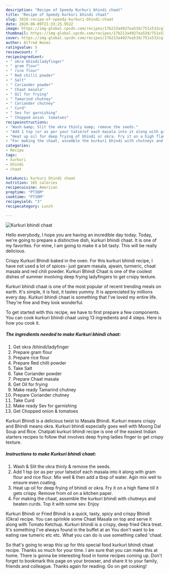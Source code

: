 ```yaml
---
description: "Recipe of Speedy Kurkuri bhindi chaat"
title: "Recipe of Speedy Kurkuri bhindi chaat"
slug: 3816-recipe-of-speedy-kurkuri-bhindi-chaat
date: 2020-06-09T21:33:25.952Z
image: https://img-global.cpcdn.com/recipes/17b213a4927ea53d/751x532cq70/kurkuri-bhindi-chaat-recipe-main-photo.jpg
thumbnail: https://img-global.cpcdn.com/recipes/17b213a4927ea53d/751x532cq70/kurkuri-bhindi-chaat-recipe-main-photo.jpg
cover: https://img-global.cpcdn.com/recipes/17b213a4927ea53d/751x532cq70/kurkuri-bhindi-chaat-recipe-main-photo.jpg
author: Alfred Nunez
ratingvalue: 5
reviewcount: 7
recipeingredient:
- " okra bhindiladyfinger"
- " gram flour"
- " rice flour"
- " Red chilli powder"
- " Salt"
- " Coriander powder"
- " Chaat masala"
- " Oil for frying"
- " Tamarind chutney"
- " Coriander chutney"
- " Curd"
- " Sev for garnishing"
- " Chopped onion  tomatoes"
recipeinstructions:
- "Wash &amp; Slit the okra thinly &amp; remove the seeds."
- "Add 1 tsp (or as per your tatse)of each masala into it along with gram flour and rice flour. Mix well &amp; then add a tbsp of water. Agin mix well to ensure even coating."
- "Heat up oil for deep frying of bhindi or okra. Fry it on a high flame till it gets crispy. Remove from oil on a kitchen paper."
- "For making the chaat, assemble the kurkuri bhindi with chutneys and beaten curds. Top it with some sev. Enjoy"
categories:
- Recipe
tags:
- kurkuri
- bhindi
- chaat

katakunci: kurkuri bhindi chaat 
nutrition: 165 calories
recipecuisine: American
preptime: "PT36M"
cooktime: "PT30M"
recipeyield: "3"
recipecategory: Lunch

---
```



![Kurkuri bhindi chaat](https://img-global.cpcdn.com/recipes/17b213a4927ea53d/751x532cq70/kurkuri-bhindi-chaat-recipe-main-photo.jpg)

Hello everybody, I hope you are having an incredible day today. Today, we're going to prepare a distinctive dish, kurkuri bhindi chaat. It is one of my favorites. For mine, I am going to make it a bit tasty. This will be really delicious.

Crispy Kurkuri Bhindi baked in the oven. For this kurkuri bhindi recipe, I have not used a lot of spices- just garam masala, ajwain, turmeric, chaat masala and red chili powder. Kurkuri Bhindi Chaat is one of the coolest dishes of summer involving deep frying ladyfingers to get crsipy texture.

Kurkuri bhindi chaat is one of the most popular of recent trending meals on earth. It's simple, it is fast, it tastes yummy. It is appreciated by millions every day. Kurkuri bhindi chaat is something that I've loved my entire life. They're fine and they look wonderful.


To get started with this recipe, we have to first prepare a few components. You can cook kurkuri bhindi chaat using 13 ingredients and 4 steps. Here is how you cook it.

<!--inarticleads1-->

##### The ingredients needed to make Kurkuri bhindi chaat:

1. Get  okra /bhindi/ladyfinger
1. Prepare  gram flour
1. Prepare  rice flour
1. Prepare  Red chilli powder
1. Take  Salt
1. Take  Coriander powder
1. Prepare  Chaat masala
1. Get  Oil for frying
1. Make ready  Tamarind chutney
1. Prepare  Coriander chutney
1. Take  Curd
1. Make ready  Sev for garnishing
1. Get  Chopped onion &amp; tomatoes


Kurkuri Bhindi is a delicious twist to Masala Bhindi. Kurkuri means crispy and Bhindi means okra. Kurkuri bhindi especially goes well with Moong Dal Soup and Rice. Chatpati kurkuri bhindi recipe is one of the easiest Indian starters recipes to follow that involves deep frying ladies finger to get crispy texture. 

<!--inarticleads2-->

##### Instructions to make Kurkuri bhindi chaat:

1. Wash &amp; Slit the okra thinly &amp; remove the seeds.
1. Add 1 tsp (or as per your tatse)of each masala into it along with gram flour and rice flour. Mix well &amp; then add a tbsp of water. Agin mix well to ensure even coating.
1. Heat up oil for deep frying of bhindi or okra. Fry it on a high flame till it gets crispy. Remove from oil on a kitchen paper.
1. For making the chaat, assemble the kurkuri bhindi with chutneys and beaten curds. Top it with some sev. Enjoy


Kurkuri Bhindi or Fried Bhindi is a quick, tasty, spicy and crispy Bhindi (Okra) recipe. You can sprinkle some Chaat Masala on top and serve it along with Tomato Ketchup. Kurkuri bhindi is a crispy, deep fried Okra treat. It&#39;s something I&#39;ve always found in the buffet at an You don&#39;t want to be eating raw tumeric etc etc. What you can do is use something called &#39;chaat. 

So that's going to wrap this up for this special food kurkuri bhindi chaat recipe. Thanks so much for your time. I am sure that you can make this at home. There is gonna be interesting food in home recipes coming up. Don't forget to bookmark this page on your browser, and share it to your family, friends and colleague. Thanks again for reading. Go on get cooking!

